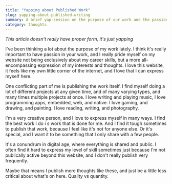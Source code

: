 ```yaml
---
title: "Yapping about Published Work"
slug: yapping-about-published-writing
summary: A brief yap-session on the purpose of our work and the passion behind it
category: thoughts
---
```

_This article doesn't really have proper form, it's just yapping_

I've been thinking a lot about the purpose of my work lately. I think it's really important to
have passion in your work, and I really pride myself on my website not being exclusively about
my career skills, but a more all-encompassing expression of my interests and thoughts. I love this website, it feels like my
own little corner of the internet, and I love that I can express myself here.

One conflicting part of me is publishing the work itself. I find myself doing a lot of different projects
at any given time, and of many varying types, and many times multiple projects at once. I love writing and playing music,
I love programming apps, embedded, web, and native. I love gaming, and drawing, and painting. I love
reading, writing, and photography.

I'm a very creative person, and I love to express myself in many ways.
I find the best work I do i s work that is done for me. And I find it tough sometimes to publish that work,
because I feel like it's not for anyone else. Or it's special, and I want it to be something that I only share with a few people.

It's a conundrum in digital age, where everything is shared and public. I often find it hard to express my level of skill sometimes
just because I'm not publically active beyond this website, and I don't really publish very frequently.

Maybe that means I publish more thoughts like these, and just be a little less critical about what's on here. Quality vs quantity.
